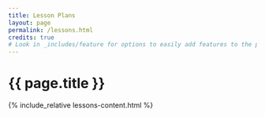 ```yaml
---
title: Lesson Plans
layout: page
permalink: /lessons.html
credits: true
# Look in _includes/feature for options to easily add features to the page
---
```


# {{ page.title }}

{% include_relative lessons-content.html %}